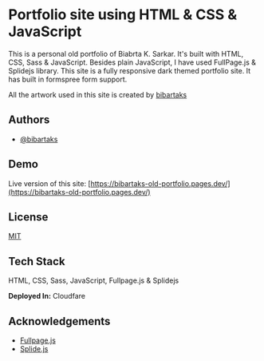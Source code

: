 
# Portfolio site using HTML & CSS & JavaScript

This is a personal old portfolio of Biabrta K. Sarkar. It's built with HTML, CSS, Sass & JavaScript. 
Besides plain JavaScript, I have used FullPage.js & Splidejs library. 
This site is a fully responsive dark themed portfolio site. It has built in formspree form support.

All the artwork used in this site is created by [bibartaks](https://twitter.com/bibartaks)

## Authors

- [@bibartaks](https://www.github.com/bibartaks)


## Demo

Live version of this site: [https://bibartaks-old-portfolio.pages.dev/](https://bibartaks-old-portfolio.pages.dev/)

## License

[MIT](https://choosealicense.com/licenses/mit/)


## Tech Stack

HTML, CSS, Sass, JavaScript, Fullpage.js & Splidejs

**Deployed In:** Cloudfare


## Acknowledgements

 - [Fullpage.js](https://github.com/alvarotrigo/fullPage.js)
 - [Splide.js](https://github.com/Splidejs/splide)
